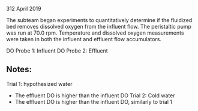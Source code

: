 312 April 2019

The subteam began experiments to quantitatively determine if the fluidized bed removes dissolved oxygen from the influent flow. The peristaltic pump was run at 70.0 rpm. Temperature and dissolved oxygen measurements were taken in both the influent and effluent flow accumulators.

DO Probe 1: Influent
DO Probe 2: Effluent

## Notes:
Trial 1: hypothesized water
- The effluent DO is higher than the influent DO
Trial 2: Cold water
- The effluent DO is higher than the influent DO, similarly to trial 1
